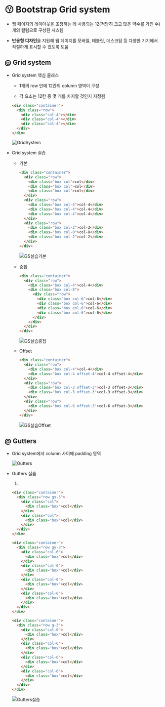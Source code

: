 # 😗 Bootstrap Grid system

- 웹 페이지의 레이아웃을 조정하는 데 사용되는 12(적당히 크고 많은 약수를 가진 수)개의 컬럼으로 구성된 시스템

- **반응형 디자인**을 지원해 웹 페이지를 모바일, 태블릿, 데스크탑 등 다양한 기기에서 적절하게 표시할 수 있도록 도움

## @ Grid system

- Grid system 핵심 클래스

  - 1개의 row 안에 12칸의 column 영역이 구성

  - 각 요소는 12칸 중 몇 개를 차지할 것인지 지정됨

  ```html
  <div class="container">
    <div class="row">
      <div class="col-4"></div>
      <div class="col-4"></div>
      <div class="col-4"></div>
    </div>
  </div>
  ```

  ![GridSystem](https://user-images.githubusercontent.com/121418205/223329814-4717db24-2700-48dd-af33-a77609bd0919.png)

- Grid system 실습

  - 기본

    ```html
    <div class="container">
      <div class="row">
        <div class="box col">col</div>
        <div class="box col">col</div>
        <div class="box col">col</div>
      </div>
      <div class="row">
        <div class="box col-4">col-4</div>
        <div class="box col-4">col-4</div>
        <div class="box col-4">col-4</div>
      </div>
      <div class="row">
        <div class="box col-2">col-2</div>
        <div class="box col-8">col-8</div>
        <div class="box col-2">col-2</div>
      </div>
    </div>
    ```

    ![GS실습기본](https://user-images.githubusercontent.com/121418205/223333930-efc91fca-acf4-49ac-b8f6-ac5df3546e53.png)

  - 중첩

    ```html
    <div class="container">
      <div class="row">
        <div class="box col-4">col-4</div>
        <div class="box col-8">
          <div class="row">
            <div class="box col-6">col-6</div>
            <div class="box col-6">col-6</div>
            <div class="box col-6">col-6</div>
            <div class="box col-6">col-6</div>
          </div>
        </div>
      </div>
    </div>
    ```

    ![GS실습중첩](https://user-images.githubusercontent.com/121418205/223333929-66f7066a-ef06-4523-9d27-c2d626cf2902.png)

  - Offset

    ```html
    <div class="container">
      <div class="row">
        <div class="box col-4">col-4</div>
        <div class="box col-4 offset-4">col-4 offset-4</div>
      </div>
      <div class="row">
        <div class="box col-3 offset-3">col-3 offset-3</div>
        <div class="box col-3 offset-3">col-3 offset-3</div>
      </div>
      <div class="row">
        <div class="box col-6 offset-3">col-6 offset-3</div>
      </div>
    </div>
    ```

    ![GS실습Offset](https://user-images.githubusercontent.com/121418205/223333926-5c51739a-c9b9-4e41-bc13-c2789891e1a1.png)

## @ Gutters

- Grid system에서 column 사이에 padding 영역

  ![Gutters](https://user-images.githubusercontent.com/121418205/223333922-76ec8e2c-107e-41a6-aa39-fb646a89be94.png)

- Gutters 실습

  1.

    ```html
    <div class="container">
      <div class="row gx-5">
        <div class="col">
          <div class="box">col</div>
        </div>
        <div class="col">
          <div class="box">col</div>
        </div>
      </div>
    </div>

    <div class="container">
      <div class="row gy-3">
        <div class="col-6">
          <div class="box">col</div>
        </div>
        <div class="col-6">
          <div class="box">col</div>
        </div>
        <div class="col-6">
          <div class="box">col</div>
        </div>
        <div class="col-6">
          <div class="box">col</div>
        </div>
      </div>
    </div>

    <div class="container">
      <div class="row g-3">
        <div class="col-6">
          <div class="box">col</div>
        </div>
        <div class="col-6">
          <div class="box">col</div>
        </div>
        <div class="col-6">
          <div class="box">col</div>
        </div>
        <div class="col-6">
          <div class="box">col</div>
        </div>
      </div>
    </div>
    ```

    ![Gutters실습](https://user-images.githubusercontent.com/121418205/223333920-e1d51de6-d72f-439c-b2a3-b51ce385efa2.png)